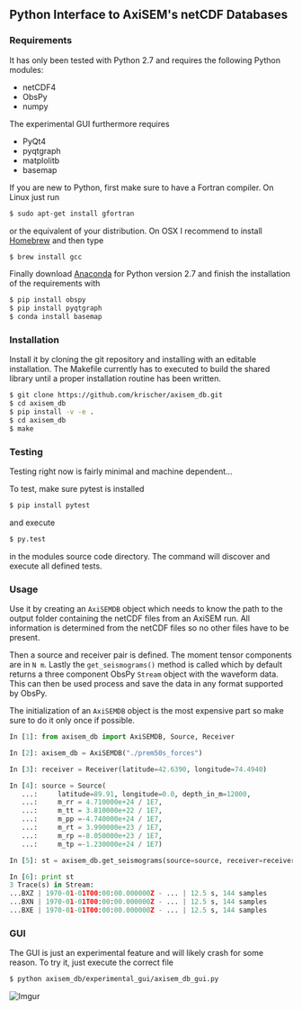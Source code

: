 ## Python Interface to AxiSEM's netCDF Databases


### Requirements

It has only been tested with Python 2.7 and requires the following Python modules:

* netCDF4
* ObsPy
* numpy

The experimental GUI furthermore requires

* PyQt4
* pyqtgraph
* matplolitb
* basemap


If you are new to Python, first make sure to have a Fortran compiler. On Linux just run

```bash
$ sudo apt-get install gfortran
```

or the equivalent of your distribution. On OSX I recommend to install [Homebrew](http://brew.sh/) and then type

```bash
$ brew install gcc
```

Finally download [Anaconda](https://store.continuum.io/cshop/anaconda/) for Python version 2.7 and finish the installation of the requirements with

```bash
$ pip install obspy
$ pip install pyqtgraph
$ conda install basemap
```


### Installation

Install it by cloning the git repository and installing with an editable installation. The Makefile currently has to executed to build the shared library until a proper installation routine has been written.

```bash
$ git clone https://github.com/krischer/axisem_db.git
$ cd axisem_db
$ pip install -v -e .
$ cd axisem_db
$ make
```

### Testing

Testing right now is fairly minimal and machine dependent...

To test, make sure pytest is installed

```bash
$ pip install pytest
```

and execute

```bash
$ py.test
```

in the modules source code directory. The command will discover and execute all
defined tests.


### Usage

Use it by creating an `AxiSEMDB` object which needs to know the path to the
output folder containing the netCDF files from an AxiSEM run. All information
is determined from the netCDF files so no other files have to be present.

Then a source and receiver pair is defined. The moment tensor components are in
`N m`. Lastly the `get_seismograms()` method is called which by default returns
a three component ObsPy `Stream` object with the waveform data. This can then
be used process and save the data in any format supported by ObsPy.

The initialization of an `AxiSEMDB` object is the most expensive part so make
sure to do it only once if possible.

```python
In [1]: from axisem_db import AxiSEMDB, Source, Receiver

In [2]: axisem_db = AxiSEMDB("./prem50s_forces")

In [3]: receiver = Receiver(latitude=42.6390, longitude=74.4940)

In [4]: source = Source(
   ...:     latitude=89.91, longitude=0.0, depth_in_m=12000,
   ...:     m_rr = 4.710000e+24 / 1E7,
   ...:     m_tt = 3.810000e+22 / 1E7,
   ...:     m_pp =-4.740000e+24 / 1E7,
   ...:     m_rt = 3.990000e+23 / 1E7,
   ...:     m_rp =-8.050000e+23 / 1E7,
   ...:     m_tp =-1.230000e+24 / 1E7)

In [5]: st = axisem_db.get_seismograms(source=source, receiver=receiver)

In [6]: print st
3 Trace(s) in Stream:
...BXZ | 1970-01-01T00:00:00.000000Z - ... | 12.5 s, 144 samples
...BXN | 1970-01-01T00:00:00.000000Z - ... | 12.5 s, 144 samples
...BXE | 1970-01-01T00:00:00.000000Z - ... | 12.5 s, 144 samples
```

### GUI

The GUI is just an experimental feature and will likely crash for some reason. To try it, just execute the correct file

```bash
$ python axisem_db/experimental_gui/axisem_db_gui.py
```

![Imgur](http://i.imgur.com/FVmua2X.png)
